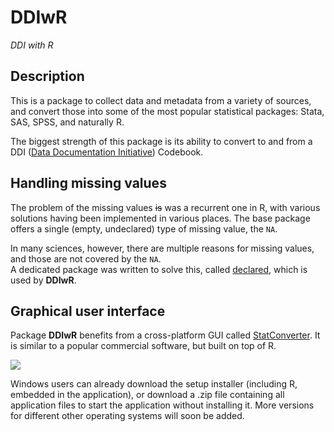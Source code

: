 # DDIwR

*DDI with R*

## Description

This is a package to collect data and metadata from a variety of sources, and
convert those into some of the most popular statistical packages: Stata, SAS,
SPSS, and naturally R.

The biggest strength of this package is its ability to convert to and from a
DDI ([Data Documentation Initiative](https://ddialliance.org)) Codebook.

## Handling missing values

The problem of the missing values <del>is</del> was a recurrent one in R, with
various solutions having been implemented in various places. The base package
offers a single (empty, undeclared) type of missing value, the `NA`.

In many sciences, however, there are multiple reasons for missing values, and
those are not covered by the `NA`.  
A dedicated package was written to solve this, called
[declared](https://cran.r-project.org/web/packages/declared/index.html), which
is used by **DDIwR**.

## Graphical user interface

Package **DDIwR** benefits from a cross-platform GUI called
[StatConverter](http://roda.github.io/StatConverter/). It is similar to a popular
commercial software, but built on top of R.

![](https://github.com/RODA/StatConverter/tree/main/docs/images/StatConverter.png)

Windows users can already download the setup installer (including R, embedded in
the application), or download a .zip file containing all application files to
start the application without installing it. More versions for different other
operating systems will soon be added.
